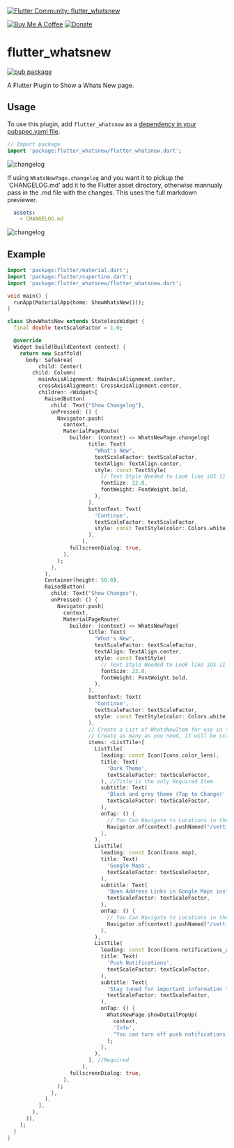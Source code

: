 [![Flutter Community: flutter_whatsnew](https://fluttercommunity.dev/_github/header/flutter_whatsnew)](https://github.com/fluttercommunity/community)

[![Buy Me A Coffee](https://img.shields.io/badge/Donate-Buy%20Me%20A%20Coffee-yellow.svg)](https://www.buymeacoffee.com/rodydavis)
[![Donate](https://img.shields.io/badge/Donate-PayPal-green.svg)](https://www.paypal.com/cgi-bin/webscr?cmd=_s-xclick&hosted_button_id=WSH3GVC49GNNJ)

# flutter_whatsnew

[![pub package](https://img.shields.io/pub/v/flutter_whatsnew.svg)](https://pub.dartlang.org/packages/flutter_whatsnew)

A Flutter Plugin to Show a Whats New page.

## Usage

To use this plugin, add `flutter_whatsnew` as a [dependency in your pubspec.yaml file](https://flutter.io/platform-plugins/).

``` dart
// Import package
import 'package:flutter_whatsnew/flutter_whatsnew.dart';
```

![changelog](https://github.com/AppleEducate/plugins/blob/master/packages/flutter_whatsnew/screenshots/changes.png)

If using `WhatsNewPage.changelog` and you want it to pickup the `CHANGELOG.md' add it to the Flutter asset directory, otherwise mannualy pass in the .md file with the changes. This uses the full markdown previewer.

``` yaml
  assets:
    - CHANGELOG.md
```

![changelog](https://github.com/AppleEducate/plugins/blob/master/packages/flutter_whatsnew/screenshots/changelog.png)

## Example

``` dart
import 'package:flutter/material.dart';
import 'package:flutter/cupertino.dart';
import 'package:flutter_whatsnew/flutter_whatsnew.dart';

void main() {
  runApp(MaterialApp(home: ShowWhatsNew()));
}

class ShowWhatsNew extends StatelessWidget {
  final double textScaleFactor = 1.0;

  @override
  Widget build(BuildContext context) {
    return new Scaffold(
      body: SafeArea(
          child: Center(
        child: Column(
          mainAxisAlignment: MainAxisAlignment.center,
          crossAxisAlignment: CrossAxisAlignment.center,
          children: <Widget>[
            RaisedButton(
              child: Text("Show Changelog"),
              onPressed: () {
                Navigator.push(
                  context,
                  MaterialPageRoute(
                    builder: (context) => WhatsNewPage.changelog(
                          title: Text(
                            "What's New",
                            textScaleFactor: textScaleFactor,
                            textAlign: TextAlign.center,
                            style: const TextStyle(
                              // Text Style Needed to Look like iOS 11
                              fontSize: 22.0,
                              fontWeight: FontWeight.bold,
                            ),
                          ),
                          buttonText: Text(
                            'Continue',
                            textScaleFactor: textScaleFactor,
                            style: const TextStyle(color: Colors.white),
                          ),
                        ),
                    fullscreenDialog: true,
                  ),
                );
              },
            ),
            Container(height: 50.0),
            RaisedButton(
              child: Text("Show Changes"),
              onPressed: () {
                Navigator.push(
                  context,
                  MaterialPageRoute(
                    builder: (context) => WhatsNewPage(
                          title: Text(
                            "What's New",
                            textScaleFactor: textScaleFactor,
                            textAlign: TextAlign.center,
                            style: const TextStyle(
                              // Text Style Needed to Look like iOS 11
                              fontSize: 22.0,
                              fontWeight: FontWeight.bold,
                            ),
                          ),
                          buttonText: Text(
                            'Continue',
                            textScaleFactor: textScaleFactor,
                            style: const TextStyle(color: Colors.white),
                          ),
                          // Create a List of WhatsNewItem for use in the Whats New Page
                          // Create as many as you need, it will be scrollable
                          items: <ListTile>[
                            ListTile(
                              leading: const Icon(Icons.color_lens),
                              title: Text(
                                'Dark Theme',
                                textScaleFactor: textScaleFactor,
                              ), //Title is the only Required Item
                              subtitle: Text(
                                'Black and grey theme (Tap to Change)',
                                textScaleFactor: textScaleFactor,
                              ),
                              onTap: () {
                                // You Can Navigate to Locations in the App
                                Navigator.of(context).pushNamed("/settings");
                              },
                            ),
                            ListTile(
                              leading: const Icon(Icons.map),
                              title: Text(
                                'Google Maps',
                                textScaleFactor: textScaleFactor,
                              ),
                              subtitle: Text(
                                'Open Address Links in Google Maps instead of Apple Maps (Tap to Change)',
                                textScaleFactor: textScaleFactor,
                              ),
                              onTap: () {
                                // You Can Navigate to Locations in the App
                                Navigator.of(context).pushNamed("/settings");
                              },
                            ),
                            ListTile(
                              leading: const Icon(Icons.notifications_active),
                              title: Text(
                                'Push Notifications',
                                textScaleFactor: textScaleFactor,
                              ),
                              subtitle: Text(
                                'Stay tuned for important information that can be pushed to you',
                                textScaleFactor: textScaleFactor,
                              ),
                              onTap: () {
                                WhatsNewPage.showDetailPopUp(
                                  context,
                                  'Info',
                                  "You can turn off push notifications any time in your application settings.",
                                );
                              },
                            ),
                          ], //Required
                        ),
                    fullscreenDialog: true,
                  ),
                );
              },
            ),
          ],
        ),
      )),
    );
  }
}

```
